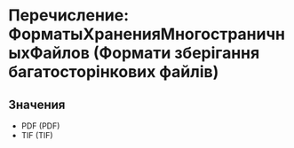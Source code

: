 ﻿# Перечисление: ФорматыХраненияМногостраничныхФайлов (Формати зберігання багатосторінкових файлів)

## Значения

- PDF (PDF)
- TIF (TIF)

